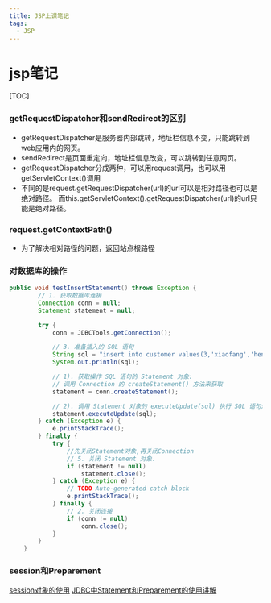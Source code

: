 ```yaml
---
title: JSP上课笔记
tags:
  - JSP
---
```


# jsp笔记
[TOC] 
### getRequestDispatcher和sendRedirect的区别

-  getRequestDispatcher是服务器内部跳转，地址栏信息不变，只能跳转到web应用内的网页。 
-  sendRedirect是页面重定向，地址栏信息改变，可以跳转到任意网页。
-  getRequestDispatcher分成两种，可以用request调用，也可以用getServletContext()调用 
- 不同的是request.getRequestDispatcher(url)的url可以是相对路径也可以是绝对路径。 而this.getServletContext().getRequestDispatcher(url)的url只能是绝对路径。
### request.getContextPath()
- 为了解决相对路径的问题，返回站点根路径
### 对数据库的操作
```java
public void testInsertStatement() throws Exception {
        // 1. 获取数据库连接
        Connection conn = null;
        Statement statement = null;

        try {
            conn = JDBCTools.getConnection();

            // 3. 准备插入的 SQL 语句
            String sql = "insert into customer values(3,'xiaofang','henan',356)";
            System.out.println(sql);

            // 1). 获取操作 SQL 语句的 Statement 对象:
            // 调用 Connection 的 createStatement() 方法来获取
            statement = conn.createStatement();

            // 2). 调用 Statement 对象的 executeUpdate(sql) 执行 SQL 语句进行插入，executeQuery只能用于查询，execute方法才可以执行insert，update，delete操作。
            statement.executeUpdate(sql);
        } catch (Exception e) {
            e.printStackTrace();
        } finally {
            try {
	            //先关闭Statement对象,再关闭Connection
                // 5. 关闭 Statement 对象.
                if (statement != null)
                    statement.close();
            } catch (Exception e) {
                // TODO Auto-generated catch block
                e.printStackTrace();
            } finally {
                // 2. 关闭连接
                if (conn != null)
                    conn.close();
            }
        }
    }
```
### session和Preparement
[session对象的使用](https://www.cnblogs.com/zhangquan-yw/p/9612641.html)
[JDBC中Statement和Preparement的使用讲解](https://www.jb51.net/article/153997.htm)
